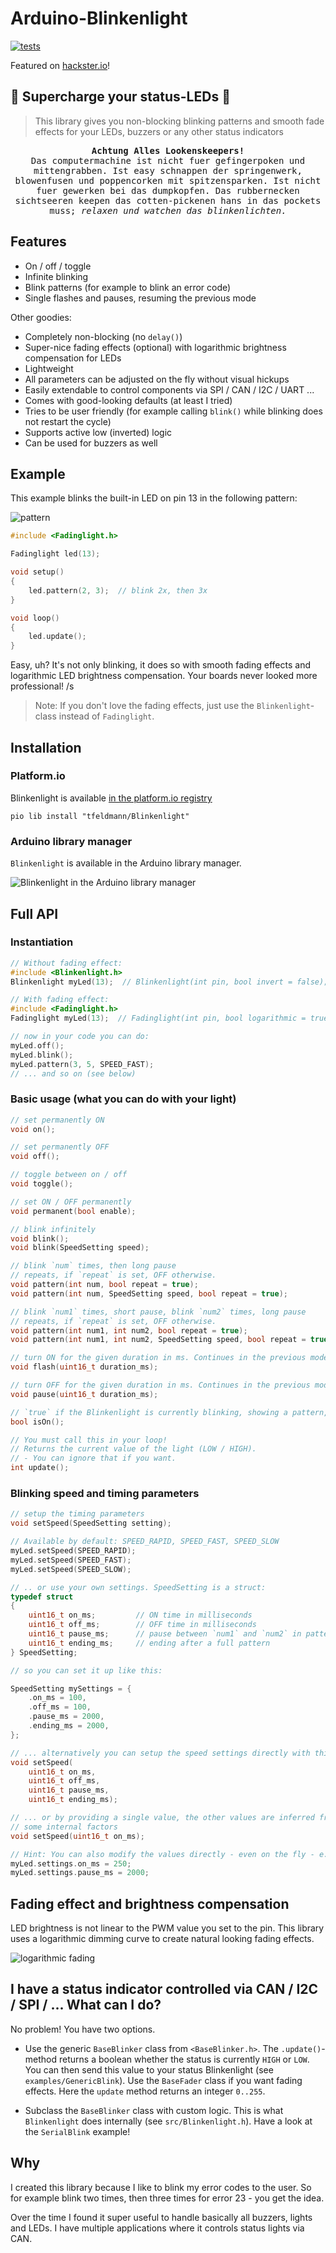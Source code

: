 # Arduino-Blinkenlight

[![tests](https://github.com/tfeldmann/Arduino-Blinkenlight/actions/workflows/tests.yml/badge.svg)](https://github.com/tfeldmann/Arduino-Blinkenlight/actions/workflows/tests.yml)

Featured on [hackster.io](https://www.hackster.io/news/thomas-feldmann-s-arduino-blinkenlight-brings-you-smooth-non-blocking-status-led-flashing-and-fading-1d533e3cd20c)!

## 🚨 Supercharge your status-LEDs 🚨

> This library gives you non-blocking blinking patterns and smooth fade effects for your
> LEDs, buzzers or any other status indicators

<pre align="center">
<strong>Achtung Alles Lookenskeepers!</strong>
Das computermachine ist nicht fuer gefingerpoken und
mittengrabben. Ist easy schnappen der springenwerk,
blowenfusen und poppencorken mit spitzensparken. Ist nicht
fuer gewerken bei das dumpkopfen. Das rubbernecken
sichtseeren keepen das cotten-pickenen hans in das pockets
muss; <i>relaxen und watchen das blinkenlichten.</i>
</pre>

## Features

- On / off / toggle
- Infinite blinking
- Blink patterns (for example to blink an error code)
- Single flashes and pauses, resuming the previous mode

Other goodies:

- Completely non-blocking (no `delay()`)
- Super-nice fading effects (optional) with logarithmic brightness compensation for LEDs
- Lightweight
- All parameters can be adjusted on the fly without visual hickups
- Easily extendable to control components via SPI / CAN / I2C / UART ...
- Comes with good-looking defaults (at least I tried)
- Tries to be user friendly (for example calling `blink()` while blinking does not
  restart the cycle)
- Supports active low (inverted) logic
- Can be used for buzzers as well

## Example

This example blinks the built-in LED on pin 13 in the following pattern:

![pattern](docs/SpeedSettings.png)

```C
#include <Fadinglight.h>

Fadinglight led(13);

void setup()
{
    led.pattern(2, 3);  // blink 2x, then 3x
}

void loop()
{
    led.update();
}
```

Easy, uh? It's not only blinking, it does so with smooth fading effects and
logarithmic LED brightness compensation. Your boards never looked more professional! /s

> Note: If you don't love the fading effects, just use the `Blinkenlight`-class instead
> of `Fadinglight`.

## Installation

### Platform.io

Blinkenlight is available [in the platform.io registry](https://platformio.org/lib/show/13287/Blinkenlight)

```
pio lib install "tfeldmann/Blinkenlight"
```

### Arduino library manager

`Blinkenlight` is available in the Arduino library manager.

![Blinkenlight in the Arduino library manager](docs/arduino-library.png)

## Full API

### Instantiation

```C
// Without fading effect:
#include <Blinkenlight.h>
Blinkenlight myLed(13);  // Blinkenlight(int pin, bool invert = false);

// With fading effect:
#include <Fadinglight.h>
Fadinglight myLed(13);  // Fadinglight(int pin, bool logarithmic = true, int fade_speed = 30);

// now in your code you can do:
myLed.off();
myLed.blink();
myLed.pattern(3, 5, SPEED_FAST);
// ... and so on (see below)
```

### Basic usage (what you can do with your light)

```C
// set permanently ON
void on();

// set permanently OFF
void off();

// toggle between on / off
void toggle();

// set ON / OFF permanently
void permanent(bool enable);

// blink infinitely
void blink();
void blink(SpeedSetting speed);

// blink `num` times, then long pause
// repeats, if `repeat` is set, OFF otherwise.
void pattern(int num, bool repeat = true);
void pattern(int num, SpeedSetting speed, bool repeat = true);

// blink `num1` times, short pause, blink `num2` times, long pause
// repeats, if `repeat` is set, OFF otherwise.
void pattern(int num1, int num2, bool repeat = true);
void pattern(int num1, int num2, SpeedSetting speed, bool repeat = true);

// turn ON for the given duration in ms. Continues in the previous mode afterwards.
void flash(uint16_t duration_ms);

// turn OFF for the given duration in ms. Continues in the previous mode afterwards.
void pause(uint16_t duration_ms);

// `true` if the Blinkenlight is currently blinking, showing a pattern, flashing or pausing
bool isOn();

// You must call this in your loop!
// Returns the current value of the light (LOW / HIGH).
// - You can ignore that if you want.
int update();
```

### Blinking speed and timing parameters

```C
// setup the timing parameters
void setSpeed(SpeedSetting setting);

// Available by default: SPEED_RAPID, SPEED_FAST, SPEED_SLOW
myLed.setSpeed(SPEED_RAPID);
myLed.setSpeed(SPEED_FAST);
myLed.setSpeed(SPEED_SLOW);

// .. or use your own settings. SpeedSetting is a struct:
typedef struct
{
    uint16_t on_ms;         // ON time in milliseconds
    uint16_t off_ms;        // OFF time in milliseconds
    uint16_t pause_ms;      // pause between `num1` and `num2` in pattern()
    uint16_t ending_ms;     // ending after a full pattern
} SpeedSetting;

// so you can set it up like this:

SpeedSetting mySettings = {
    .on_ms = 100,
    .off_ms = 100,
    .pause_ms = 2000,
    .ending_ms = 2000,
};

// ... alternatively you can setup the speed settings directly with this method
void setSpeed(
    uint16_t on_ms,
    uint16_t off_ms,
    uint16_t pause_ms,
    uint16_t ending_ms);

// ... or by providing a single value, the other values are inferred from that by
// some internal factors
void setSpeed(uint16_t on_ms);

// Hint: You can also modify the values directly - even on the fly - e.g.:
myLed.settings.on_ms = 250;
myLed.settings.pause_ms = 2000;
```

## Fading effect and brightness compensation

LED brightness is not linear to the PWM value you set to the pin.
This library uses a logarithmic dimming curve to create natural looking fading effects.

![logarithmic fading](docs/logarithmic.png)

## I have a status indicator controlled via CAN / I2C / SPI / ... What can I do?

No problem! You have two options.

- Use the generic `BaseBlinker` class from `<BaseBlinker.h>`. The `.update()`-method
  returns a boolean whether the status is currently `HIGH` or `LOW`. You can then send
  this value to your status Blinkenlight (see `examples/GenericBlink`).
  Use the `BaseFader` class if you want fading effects. Here the `update` method
  returns an integer `0..255`.

- Subclass the `BaseBlinker` class with custom logic. This is what `Blinkenlight` does
  internally (see `src/Blinkenlight.h`). Have a look at the `SerialBlink` example!

## Why

I created this library because I like to blink my error codes to the user.
So for example blink two times, then three times for error 23 - you get the idea.

Over the time I found it super useful to handle basically all buzzers, lights and LEDs.
I have multiple applications where it controls status lights via CAN.
